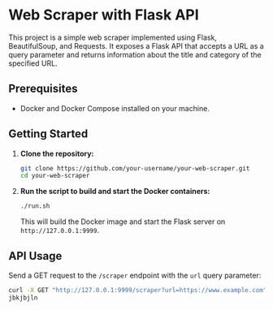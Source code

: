 # Web Scraper with Flask API

This project is a simple web scraper implemented using Flask, BeautifulSoup, and Requests. It exposes a Flask API that accepts a URL as a query parameter and returns information about the title and category of the specified URL.

## Prerequisites

- Docker and Docker Compose installed on your machine.

## Getting Started

1. **Clone the repository:**

    ```bash
    git clone https://github.com/your-username/your-web-scraper.git
    cd your-web-scraper
    ```

2. **Run the script to build and start the Docker containers:**

    ```bash
    ./run.sh
    ```

    This will build the Docker image and start the Flask server on `http://127.0.0.1:9999`.

## API Usage

Send a GET request to the `/scraper` endpoint with the `url` query parameter:

```bash
curl -X GET "http://127.0.0.1:9999/scraper?url=https://www.example.com"
jbkjbjln 